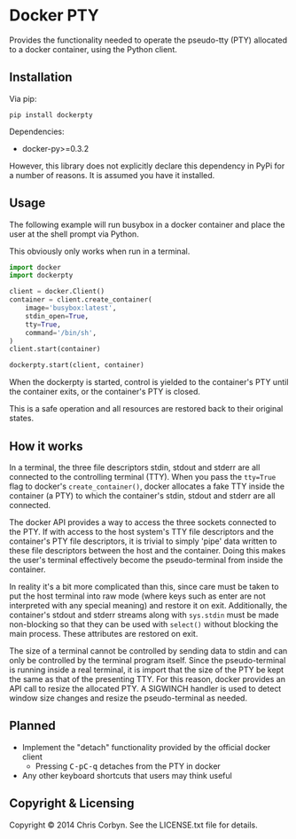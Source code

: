 # Docker PTY

Provides the functionality needed to operate the pseudo-tty (PTY) allocated to
a docker container, using the Python client.

## Installation

Via pip:

```
pip install dockerpty
```

Dependencies:

  * docker-py>=0.3.2

However, this library does not explicitly declare this dependency in PyPi for a
number of reasons. It is assumed you have it installed.

## Usage

The following example will run busybox in a docker container and place the user
at the shell prompt via Python.

This obviously only works when run in a terminal.

``` python
import docker
import dockerpty

client = docker.Client()
container = client.create_container(
    image='busybox:latest',
    stdin_open=True,
    tty=True,
    command='/bin/sh',
)
client.start(container)

dockerpty.start(client, container)
```

When the dockerpty is started, control is yielded to the container's PTY until
the container exits, or the container's PTY is closed.

This is a safe operation and all resources are restored back to their original
states.

## How it works

In a terminal, the three file descriptors stdin, stdout and stderr are all
connected to the controlling terminal (TTY). When you pass the `tty=True` flag
to docker's `create_container()`, docker allocates a fake TTY inside the
container (a PTY) to which the container's stdin, stdout and stderr are all
connected.

The docker API provides a way to access the three sockets connected to the PTY.
If with access to the host system's TTY file descriptors and the container's
PTY file descriptors, it is trivial to simply 'pipe' data written to these file
descriptors between the host and the container. Doing this makes the user's
terminal effectively become the pseudo-terminal from inside the container.

In reality it's a bit more complicated than this, since care must be taken to
put the host terminal into raw mode (where keys such as enter are not
interpreted with any special meaning) and restore it on exit. Additionally, the
container's stdout and stderr streams along with `sys.stdin` must be made
non-blocking so that they can be used with `select()` without blocking the main
process. These attributes are restored on exit.

The size of a terminal cannot be controlled by sending data to stdin and can
only be controlled by the terminal program itself. Since the pseudo-terminal is
running inside a real terminal, it is import that the size of the PTY be kept
the same as that of the presenting TTY. For this reason, docker provides an API
call to resize the allocated PTY. A SIGWINCH handler is used to detect window
size changes and resize the pseudo-terminal as needed.

## Planned

  * Implement the "detach" functionality provided by the official docker client
    - Pressing <kbd>C-p</kbd><kbd>C-q</kbd> detaches from the PTY in docker
  * Any other keyboard shortcuts that users may think useful

## Copyright & Licensing

Copyright &copy; 2014 Chris Corbyn. See the LICENSE.txt file for details.

